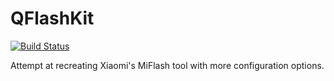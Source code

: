# QFlashKit

[![Build Status](https://travis-ci.com/gryffyn/QFlashKit.svg?branch=master)](https://travis-ci.com/gryffyn/QFlashKit)

Attempt at recreating Xiaomi's MiFlash tool with more configuration options.
